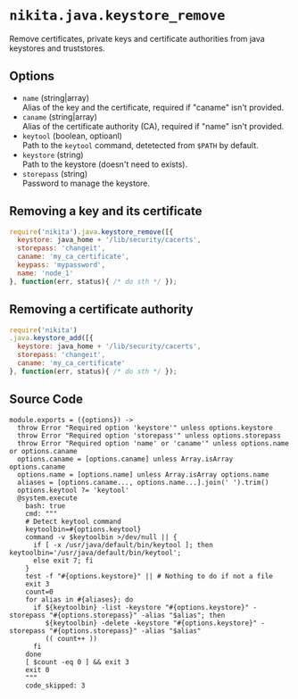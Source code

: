 
# `nikita.java.keystore_remove`

Remove certificates, private keys and certificate authorities from java
keystores and truststores.

## Options

* `name` (string|array)   
  Alias of the key and the certificate, required if "caname" isn't provided.   
* `caname` (string|array)   
  Alias of the certificate authority (CA), required if "name" isn't provided.   
* `keytool` (boolean, optioanl)   
  Path to the `keytool` command, detetected from `$PATH` by default.
* `keystore` (string)   
  Path to the keystore (doesn't need to exists).   
* `storepass` (string)   
  Password to manage the keystore.   

## Removing a key and its certificate

```js
require('nikita').java.keystore_remove([{
  keystore: java_home + '/lib/security/cacerts',
  storepass: 'changeit',
  caname: 'my_ca_certificate',
  keypass: 'mypassword',
  name: 'node_1'
}, function(err, status){ /* do sth */ });
```

## Removing a certificate authority

```js
require('nikita')
.java.keystore_add([{
  keystore: java_home + '/lib/security/cacerts',
  storepass: 'changeit',
  caname: 'my_ca_certificate'
}, function(err, status){ /* do sth */ });
```
## Source Code

    module.exports = ({options}) ->
      throw Error "Required option 'keystore'" unless options.keystore
      throw Error "Required option 'storepass'" unless options.storepass
      throw Error "Required option 'name' or 'caname'" unless options.name or options.caname
      options.caname = [options.caname] unless Array.isArray options.caname
      options.name = [options.name] unless Array.isArray options.name
      aliases = [options.caname..., options.name...].join(' ').trim()
      options.keytool ?= 'keytool'
      @system.execute
        bash: true
        cmd: """
        # Detect keytool command
        keytoolbin=#{options.keytool}
        command -v $keytoolbin >/dev/null || {
          if [ -x /usr/java/default/bin/keytool ]; then keytoolbin='/usr/java/default/bin/keytool';
          else exit 7; fi
        }
        test -f "#{options.keystore}" || # Nothing to do if not a file
        exit 3
        count=0
        for alias in #{aliases}; do
          if ${keytoolbin} -list -keystore "#{options.keystore}" -storepass "#{options.storepass}" -alias "$alias"; then
             ${keytoolbin} -delete -keystore "#{options.keystore}" -storepass "#{options.storepass}" -alias "$alias"
             (( count++ ))
          fi
        done
        [ $count -eq 0 ] && exit 3
        exit 0
        """
        code_skipped: 3
